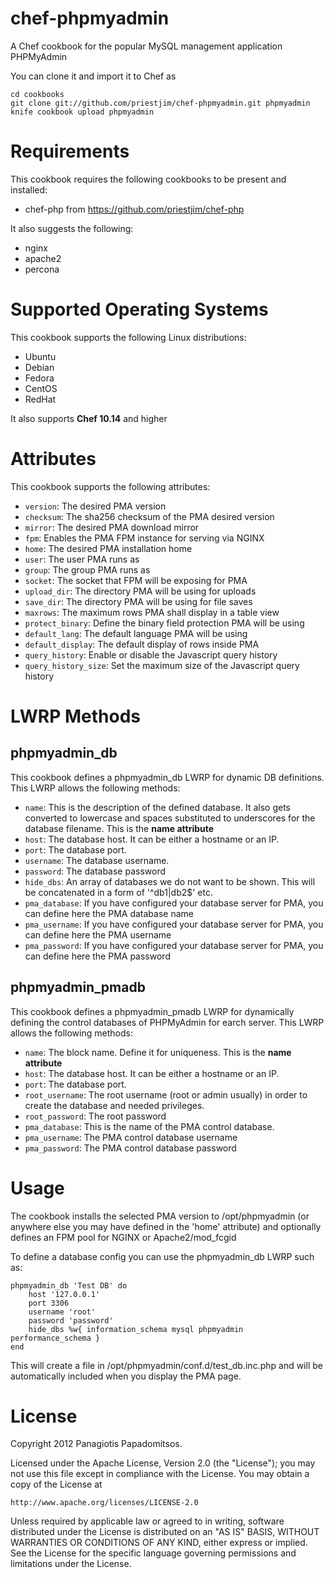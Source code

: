 chef-phpmyadmin
===============

A Chef cookbook for the popular MySQL management application PHPMyAdmin

You can clone it and import it to Chef as

	cd cookbooks
	git clone git://github.com/priestjim/chef-phpmyadmin.git phpmyadmin
	knife cookbook upload phpmyadmin

Requirements
============

This cookbook requires the following cookbooks to be present and installed:

* chef-php from https://github.com/priestjim/chef-php

It also suggests the following:

* nginx
* apache2
* percona

Supported Operating Systems
===========================

This cookbook supports the following Linux distributions:

* Ubuntu
* Debian
* Fedora
* CentOS
* RedHat

It also supports **Chef 10.14** and higher

Attributes
==========

This cookbook supports the following attributes:

* `version`: The desired PMA version
* `checksum`: The sha256 checksum of the PMA desired version
* `mirror`: The desired PMA download mirror
* `fpm`: Enables the PMA FPM instance for serving via NGINX
* `home`: The desired PMA installation home
* `user`: The user PMA runs as
* `group`: The group PMA runs as
* `socket`: The socket that FPM will be exposing for PMA
* `upload_dir`: The directory PMA will be using for uploads
* `save_dir`: The directory PMA will be using for file saves
* `maxrows`: The maximum rows PMA shall display in a table view
* `protect_binary`: Define the binary field protection PMA will be using
* `default_lang`: The default language PMA will be using
* `default_display`: The default display of rows inside PMA
* `query_history`: Enable or disable the Javascript query history
* `query_history_size`: Set the maximum size of the Javascript query history

LWRP Methods
============

## phpmyadmin_db

This cookbook defines a phpmyadmin_db LWRP for dynamic DB definitions. This LWRP allows the following methods:

* `name`: This is the description of the defined database. It also gets converted to lowercase and spaces substituted to underscores for the database filename. This is the **name attribute**
* `host`: The database host. It can be either a hostname or an IP.
* `port`: The database port.
* `username`: The database username.
* `password`: The database password
* `hide_dbs`: An array of databases we do not want to be shown. This will be concatenated in a form of '^db1|db2$' etc.
* `pma_database`: If you have configured your database server for PMA, you can define here the PMA database name
* `pma_username`: If you have configured your database server for PMA, you can define here the PMA username
* `pma_password`: If you have configured your database server for PMA, you can define here the PMA password

## phpmyadmin_pmadb

This cookbook defines a phpmyadmin_pmadb LWRP for dynamically defining the control databases of PHPMyAdmin for earch server. This LWRP allows the following methods:

* `name`: The block name. Define it for uniqueness. This is the **name attribute**
* `host`: The database host. It can be either a hostname or an IP.
* `port`: The database port.
* `root_username`: The root username (root or admin usually) in order to create the database and needed privileges.
* `root_password`: The root password
* `pma_database`: This is the name of the PMA control database.
* `pma_username`: The PMA control database username
* `pma_password`: The PMA control database password

Usage
=====

The cookbook installs the selected PMA version to /opt/phpmyadmin (or anywhere else you may have defined in the 'home' attribute) and optionally defines an FPM pool for NGINX or Apache2/mod_fcgid

To define a database config you can use the phpmyadmin_db LWRP such as:

	phpmyadmin_db 'Test DB' do
		host '127.0.0.1'
		port 3306
		username 'root'
		password 'password'
		hide_dbs %w{ information_schema mysql phpmyadmin performance_schema }
	end

This will create a file in /opt/phpmyadmin/conf.d/test_db.inc.php and will be automatically included when you display the PMA page.

License
=======

Copyright 2012 Panagiotis Papadomitsos.

Licensed under the Apache License, Version 2.0 (the "License");
you may not use this file except in compliance with the License.
You may obtain a copy of the License at

    http://www.apache.org/licenses/LICENSE-2.0

Unless required by applicable law or agreed to in writing, software
distributed under the License is distributed on an "AS IS" BASIS,
WITHOUT WARRANTIES OR CONDITIONS OF ANY KIND, either express or implied.
See the License for the specific language governing permissions and
limitations under the License.